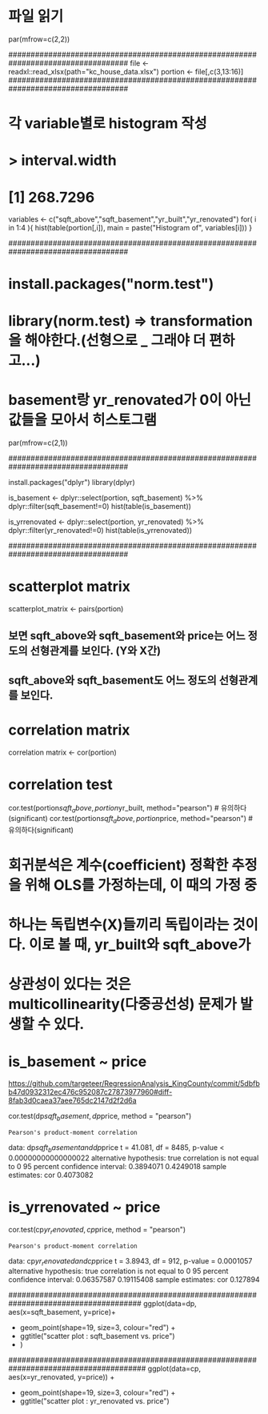 # 파일 읽기
par(mfrow=c(2,2))


###################################################################################
file <- readxl::read_xlsx(path="kc_house_data.xlsx")
portion <- file[,c(3,13:16)]
###################################################################################

# 각 variable별로 histogram 작성
# > interval.width
#   [1] 268.7296

variables <- c("sqft_above","sqft_basement","yr_built","yr_renovated")
for( i in 1:4 ){
     hist(table(portion[,i]), main = paste("Histogram of", variables[i]))
}

###################################################################################

# install.packages("norm.test")
# library(norm.test) => transformation을 해야한다.(선형으로 _ 그래야 더 편하고...)


# basement랑 yr_renovated가 0이 아닌 값들을 모아서 히스토그램
par(mfrow=c(2,1))

###################################################################################

install.packages("dplyr")
library(dplyr)

is_basement <- dplyr::select(portion, sqft_basement) %>%
              dplyr::filter(sqft_basement!=0)
hist(table(is_basement))

is_yrrenovated <- dplyr::select(portion, yr_renovated) %>%
                  dplyr::filter(yr_renovated!=0)
hist(table(is_yrrenovated))

###################################################################################

# scatterplot matrix
scatterplot_matrix <- pairs(portion)

## 보면 sqft_above와 sqft_basement와 price는 어느 정도의 선형관계를 보인다. (Y와 X간)
## sqft_above와 sqft_basement도 어느 정도의 선형관계를 보인다. 

# correlation matrix
correlation matrix <- cor(portion)

# correlation test
cor.test(portion$sqft_above, portion$yr_built, method="pearson") # 유의하다(significant)
cor.test(portion$sqft_above, portion$price, method="pearson") # 유의하다(significant)

# 회귀분석은 계수(coefficient) 정확한 추정을 위해 OLS를 가정하는데, 이 때의 가정 중
# 하나는 독립변수(X)들끼리 독립이라는 것이다. 이로 볼 때, yr_built와 sqft_above가
# 상관성이 있다는 것은 multicollinearity(다중공선성) 문제가 발생할 수 있다.



# is_basement ~ price
https://github.com/targeteer/RegressionAnalysis_KingCounty/commit/5dbfbb47d0932312ec476c952087c27873977960#diff-8fab3d0caea37aee765dc2147d2f2d6a


 cor.test(dp$sqft_basement,dp$price, method = "pearson")

	Pearson's product-moment correlation

data:  dp$sqft_basement and dp$price
t = 41.081, df = 8485, p-value <
0.00000000000000022
alternative hypothesis: true correlation is not equal to 0
95 percent confidence interval:
 0.3894071 0.4249018
sample estimates:
      cor 
0.4073082 


# is_yrrenovated ~ price
cor.test(cp$yr_renovated,cp$price, method = "pearson")

	Pearson's product-moment correlation

data:  cp$yr_renovated and cp$price
t = 3.8943, df = 912, p-value = 0.0001057
alternative hypothesis: true correlation is not equal to 0
95 percent confidence interval:
 0.06357587 0.19115408
sample estimates:
     cor 
0.127894 

######################################################################################
ggplot(data=dp, aes(x=sqft_basement, y=price)+
+ geom_point(shape=19, size=3, colour="red") +
+ ggtitle("scatter plot : sqft_basement vs. price")
+ )

#######################################################################################
ggplot(data=cp, aes(x=yr_renovated, y=price)) +
+ geom_point(shape=19, size=3, colour="red") +
+ ggtitle("scatter plot : yr_renovated vs. price")
